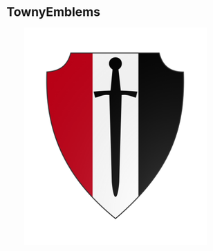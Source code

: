 # TownyEmblems

<figure><img src="../.gitbook/assets/Normmanburg.png" alt=""><figcaption></figcaption></figure>

